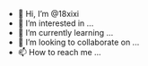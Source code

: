 - 👋 Hi, I’m @18xixi
- 👀 I’m interested in ...
- 🌱 I’m currently learning ...
- 💞️ I’m looking to collaborate on ...
- 📫 How to reach me ...

<!---
18xixi/18xixi is a ✨ special ✨ repository because its `README.md` (this file) appears on your GitHub profile.
You can click the Preview link to take a look at your changes.
--->
